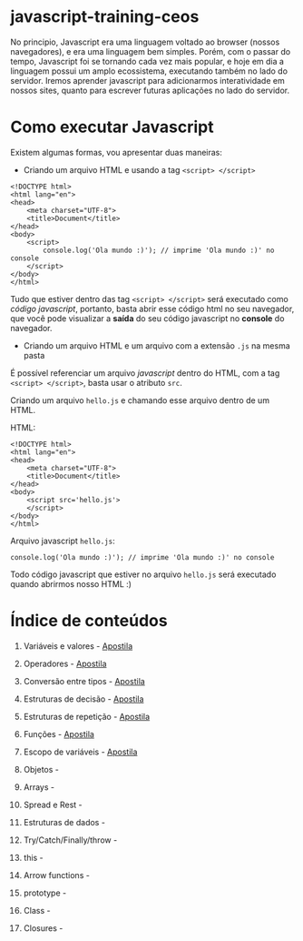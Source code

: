 # javascript-training-ceos

No principio, Javascript era uma linguagem voltado ao browser (nossos navegadores), e era uma linguagem bem simples. Porém, com o passar do tempo, Javascript foi se tornando cada vez mais popular, e hoje em dia a linguagem possui um amplo ecossistema, executando também no lado do servidor. Iremos aprender javascript para adicionarmos interatividade em nossos sites, quanto para escrever futuras aplicações no lado do servidor.

# Como executar Javascript

Existem algumas formas, vou apresentar duas maneiras:

- Criando um arquivo HTML e usando a tag `<script> </script>`

```
<!DOCTYPE html>
<html lang="en">
<head>
    <meta charset="UTF-8">
    <title>Document</title>
</head>
<body>
    <script>
        console.log('Ola mundo :)'); // imprime 'Ola mundo :)' no console
    </script>
</body>
</html>
```

Tudo que estiver dentro das tag `<script> </script>` será executado como *código javascript*, portanto, basta abrir esse código html no seu navegador, que você pode visualizar a **saída** do seu código javascript no **console** do navegador.

- Criando um arquivo HTML e um arquivo com a extensão `.js` na mesma pasta

É possível referenciar um arquivo *javascript* dentro do HTML, com a tag `<script> </script>`, basta usar o atributo `src`.

Criando um arquivo `hello.js` e chamando esse arquivo dentro de um HTML.

HTML:
```
<!DOCTYPE html>
<html lang="en">
<head>
    <meta charset="UTF-8">
    <title>Document</title>
</head>
<body>
    <script src='hello.js'>
    </script>
</body>
</html>
```

Arquivo javascript `hello.js`:
```
console.log('Ola mundo :)'); // imprime 'Ola mundo :)' no console
```

Todo código javascript que estiver no arquivo `hello.js` será executado quando abrirmos nosso HTML :)

<!-- # Sobre essa trilha

A trilha de javascript possui 2 opções de materiais: uma apostila que estamos produzindo, e um material alternativo, que são partes selecionadas do livro You Don't Know JS. -->

# Índice de conteúdos

1. Variáveis e valores - [Apostila](https://ceos-jr.github.io/Capacitacao-CEOS-2-Javascript/1)

2. Operadores - [Apostila](https://ceos-jr.github.io/Capacitacao-CEOS-2-Javascript/2)

3. Conversão entre tipos - [Apostila](https://ceos-jr.github.io/Capacitacao-CEOS-2-Javascript/3)

4. Estruturas de decisão - [Apostila](https://ceos-jr.github.io/Capacitacao-CEOS-2-Javascript/4)

5. Estruturas de repetição - [Apostila](https://ceos-jr.github.io/Capacitacao-CEOS-2-Javascript/5)

6. Funções - [Apostila](https://ceos-jr.github.io/Capacitacao-CEOS-2-Javascript/6)

7. Escopo de variáveis - [Apostila](https://ceos-jr.github.io/Capacitacao-CEOS-2-Javascript/7)

8. Objetos - 

9. Arrays - 

10. Spread e Rest - 

11. Estruturas de dados - 

12. Try/Catch/Finally/throw - 

13. this - 

14. Arrow functions - 

15. prototype - 

16. Class - 

17. Closures - 